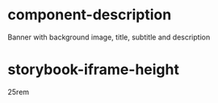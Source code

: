 # component-description
Banner with background image, title, subtitle and description

# storybook-iframe-height
25rem
